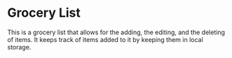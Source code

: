 # Grocery List

This is a grocery list that allows for the adding, the editing, and the deleting of items. It keeps track of items added to it by keeping them in local storage.